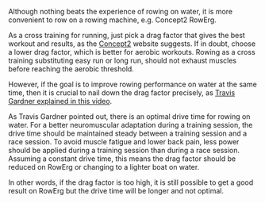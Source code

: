 Although nothing beats the experience of rowing on water,
it is more convenient to row on a rowing machine, e.g. Concept2 RowErg.

As a cross training for running, just pick a drag factor that gives the best workout and results,
as the [Concept2][] website suggests.
If in doubt, choose a lower drag factor, which is better for aerobic workouts.
Rowing as a cross training substituting easy run or long run,
should not exhaust muscles before reaching the aerobic threshold.

[Concept2]: https://www.concept2.com/training/articles/damper-setting

However, if the goal is to improve rowing performance on water at the same time,
then it is crucial to nail down the drag factor precisely,
as [Travis Gardner explained in this video][Gardner-2019].

[Gardner-2019]: https://www.youtube.com/watch?v=fQCFZ5cmc60 "Optimizing Neuromuscular Adaptation on the Indoor Rower with Strategic Application of Drag Factor"

As Travis Gardner pointed out, there is an optimal drive time for rowing on water.
For a better neuromuscular adaptation during a training session,
the drive time should be maintained steady between a training session and a race session.
To avoid muscle fatigue and lower back pain, less power should be applied during a training session than during a race session.
Assuming a constant drive time, this means the drag factor should be reduced on RowErg or changing to a lighter boat on water.

In other words, if the drag factor is too high, it is still possible to get a good result on RowErg but the drive time will be longer and not optimal.
